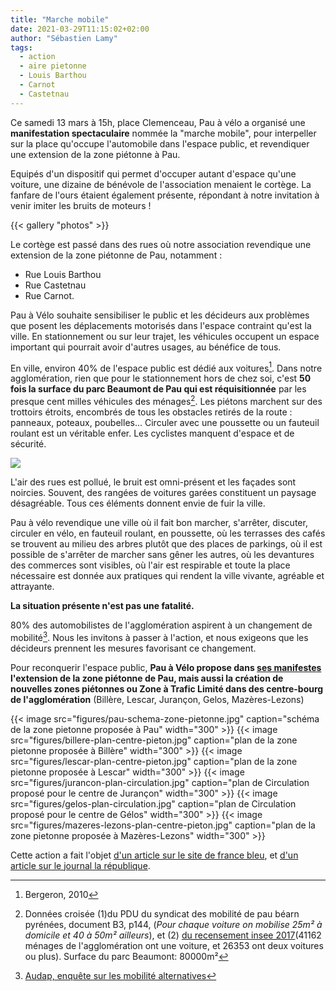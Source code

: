 ```yaml
---
title: "Marche mobile"
date: 2021-03-29T11:15:02+02:00
author: "Sébastien Lamy"
tags:
  - action
  - aire pietonne
  - Louis Barthou
  - Carnot
  - Castetnau
---
```


Ce samedi 13 mars à 15h, place Clemenceau, Pau à vélo a organisé une **manifestation spectaculaire** nommée la "marche mobile", pour interpeller sur la place qu'occupe l'automobile dans l'espace public, et revendiquer une extension de la zone piétonne à Pau.


Equipés d'un dispositif qui permet d'occuper autant d'espace qu'une voiture, une dizaine de bénévole de l'association menaient le cortège. La fanfare de l'ours étaient également présente, répondant à notre invitation à venir imiter les bruits de moteurs !

{{< gallery "photos" >}}

Le cortège est passé dans des rues où notre association revendique une extension de la zone piétonne de Pau, notamment :

* Rue Louis Barthou
* Rue Castetnau
* Rue Carnot.

Pau à Vélo souhaite sensibiliser le public et les décideurs aux problèmes que posent les déplacements motorisés dans l'espace contraint qu'est la ville. En stationnement ou sur leur trajet, les véhicules occupent un espace important qui pourrait avoir d'autres usages, au bénéfice de tous.

En ville, environ 40% de l'espace public est dédié aux voitures[^1]. Dans notre agglomération, rien que pour le stationnement hors de chez soi, c'est **50 fois la surface du parc Beaumont de Pau qui est réquisitionnée** par les presque cent milles véhicules des ménages[^2]. Les piétons marchent sur des trottoirs étroits, encombrés de tous les obstacles retirés de la route : panneaux, poteaux, poubelles... Circuler avec une poussette ou un fauteuil roulant est un véritable enfer. Les cyclistes manquent d'espace et de sécurité.

![](occupation-espace-public.jpg)

L'air des rues est pollué, le bruit est omni-présent et les façades sont noircies. Souvent, des rangées de voitures garées constituent un paysage désagréable. Tous ces éléments donnent envie de fuir la ville.

Pau à vélo revendique une ville où il fait bon marcher, s'arrêter, discuter, circuler en vélo, en fauteuil roulant, en poussette, où les terrasses des cafés se trouvent au milieu des arbres plutôt que des places de parkings, où il est possible de s'arrêter de marcher sans gêner les autres, où les devantures des commerces sont visibles, où l'air est respirable et toute la place nécessaire est donnée aux pratiques qui rendent la ville vivante, agréable et attrayante. 

**La situation présente n'est pas une fatalité.**

80% des automobilistes de l'agglomération aspirent à un changement de mobilité[^3]. Nous les invitons à passer à l'action, et nous exigeons que les décideurs prennent les mesures favorisant ce changement.

Pour reconquerir l'espace public, **Pau à Vélo propose dans [ses manifestes] l'extension de la zone piétonne de Pau, mais aussi la création de nouvelles zones piétonnes ou Zone à Trafic Limité dans des centre-bourg de l'agglomération** (Billère, Lescar, Jurançon, Gelos, Mazères-Lezons)

<div class="gallery">

{{< image src="figures/pau-schema-zone-pietonne.jpg" caption="schéma de la zone pietonne proposée à Pau" width="300" >}}
{{< image src="figures/billere-plan-centre-pieton.jpg" caption="plan de la zone pietonne proposée à Billère" width="300" >}}
{{< image src="figures/lescar-plan-centre-pieton.jpg" caption="plan de la zone pietonne proposée à Lescar" width="300" >}}
{{< image src="figures/jurancon-plan-circulation.jpg" caption="plan de Circulation proposé pour le centre de Jurançon" width="300" >}}
{{< image src="figures/gelos-plan-circulation.jpg" caption="plan de Circulation proposé pour le centre de Gélos" width="300" >}}
{{< image src="figures/mazeres-lezons-plan-centre-pieton.jpg" caption="plan de la zone pietonne proposée à Mazères-Lezons" width="300" >}}

</div>

Cette action a fait l'objet [d'un article sur le site de france bleu][francebleu], et [d'un article sur le journal la république][larep].


[francebleu]: https://www.francebleu.fr/infos/environnement/a-pau-des-fausses-voitures-en-bois-pour-symboliser-leur-place-dans-l-espace-public-1615654883
[larep]: https://www.larepubliquedespyrenees.fr/2021/03/13/pau-10-voitures-dans-la-marche-mobile-de-pau-a-velo,2798390.php

[^1]: Bergeron, 2010
[^2]: Données croisée (1)du PDU du syndicat des mobilité de pau béarn pyrénées, document B3, p144, (_Pour chaque voiture on mobilise 25m² à domicile et 40 à 50m² ailleurs_), et (2) [du recensement insee 2017](https://www.insee.fr/fr/statistiques/2011101?geo=EPCI-200067254#figure-3-12)(41162 ménages de l'agglomération ont une voiture, et 26353 ont deux voitures ou plus). Surface du parc Beaumont: 80000m²
[^3]: [Audap, enquête sur les mobilité alternatives](https://www.audap.org/?Publications_et_Ressources-Etudes-Etudes_en_detail&etudes=comment_voyez_vous_la_marche_le_velo_et_le_bus_dans_l_agglo_paloise)


[ses manifestes]: http://www.pauavelo.fr/blog/2020/municipales-2020-nos-manifestes/
[cet évènement sur facebook]: https://fb.me/e/6hnIOuMxU

